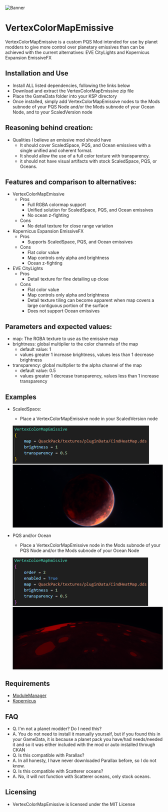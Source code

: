 ![Banner](ExampleImages/Banner.png)
# VertexColorMapEmissive
VertexColorMapEmissive is a custom PQS Mod intended for use by planet modders to give more control over planetary emissives than can be achieved with the current alternatives: EVE CityLights and Kopernicus Expansion EmissiveFX
## Installation and Use
* Install ALL listed dependencies, following the links below
* Download and extract the VertexColorMapEmissive zip file
* Place the GameData folder into your KSP directory
* Once installed, simply add VertexColorMapEmissive nodes to the Mods subnode of your PQS Node and/or the Mods subnode of your Ocean Node, and to your ScaledVersion node

## Reasoning behind creation:
* Qualities I believe an emissive mod should have
  * It should cover ScaledSpace, PQS, and Ocean emissives with a single unified and coherent format.
  * It should allow the use of a full color texture with transparency.
  * it should not have visual artifacts with stock ScaledSpace, PQS, or Oceans.

## Features and comparison to alternatives:
* VertexColorMapEmissive
  * Pros
    * Full RGBA colormap support
    * Unified solution for ScaledSpace, PQS, and Ocean emissives
    * No ocean z-fighting
  * Cons
    * No detail texture for close range variation
* Kopernicus Expansion EmissiveFX
  * Pros
    * Supports ScaledSpace, PQS, and Ocean emissives
  * Cons
    * Flat color value
    * Map controls only alpha and brightness
    * Ocean z-fighting
* EVE CityLights
  * Pros
    * Detail texture for fine detailing up close
  * Cons
    * Flat color value
    * Map controls only alpha and brightness
    * Detail texture tiling can become apparent when map covers a large contiguous portion of the surface
    * Does not support Ocean emissives

## Parameters and expected values:
* map: The RGBA texture to use as the emissive map
* brightness: global multiplier to the color channels of the map
  * default value: 1
  * values greater 1 increase brightness, values less than 1 decrease brightness
* transparency: global multiplier to the alpha channel of the map
  * default value: 0.5
  * values greater 1 decrease transparency, values less than 1 increase transparency

## Examples
* ScaledSpace:
  * Place a VertexColorMapEmissive node in your ScaledVersion node
 
  ![ScaledVersion](ExampleImages/ScaledSpaceNode.png)
  ![ScaledVersion](ExampleImages/ScaledSpaceEmissive.png)
* PQS and/or Ocean
  * Place a VertexColorMapEmissive node in the Mods subnode of your PQS Node and/or the Mods subnode of your Ocean Node

  ![PQS](ExampleImages/PQSNode.png)
  ![PQS](ExampleImages/PQSEmissive.png)

## Requirements
* [ModuleManager](https://forum.kerbalspaceprogram.com/index.php?/topic/50533-18x-112x-module-manager-422-june-18th-2022-the-heatwave-edition/)
* [Kopernicus](https://forum.kerbalspaceprogram.com/index.php?/topic/200143-180-1123-kopernicus-stable-branch-last-updated-august-12th-2022/)

## FAQ
* Q. I'm not a planet modder? Do I need this?
* A. You do not need to install it manually yourself, but if you found this in your GameData, it is because a planet pack you have/had needs/needed it and so it was either included with the mod or auto installed through CKAN
* Q. Is this compatible with Parallax?
* A. In all honesty, I have never downloaded Parallax before, so I do not know.
* Q. Is this compatible with Scatterer oceans?
* A. No, it will not function with Scatterer oceans, only stock oceans.

## Licensing
* VertexColorMapEmissive is licensed under the MIT License


